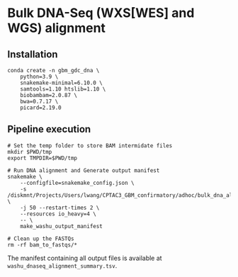 # Bulk DNA-Seq (WXS\[WES\] and WGS) alignment


## Installation

    conda create -n gbm_gdc_dna \
        python=3.9 \
        snakemake-minimal=6.10.0 \
        samtools=1.10 htslib=1.10 \
        biobambam=2.0.87 \
        bwa=0.7.17 \
        picard=2.19.0


## Pipeline execution

    # Set the temp folder to store BAM intermidate files
    mkdir $PWD/tmp
    export TMPDIR=$PWD/tmp

    # Run DNA alignment and Generate output manifest
    snakemake \
        --configfile=snakemake_config.json \
        -s /diskmnt/Projects/Users/lwang/CPTAC3_GBM_confirmatory/adhoc/bulk_dna_alignment/Snakefile \
        -j 50 --restart-times 2 \
        --resources io_heavy=4 \
        -- \
        make_washu_output_manifest

    # Clean up the FASTQs
    rm -rf bam_to_fastqs/*

The manifest containing all output files is available at `washu_dnaseq_alignment_summary.tsv`.